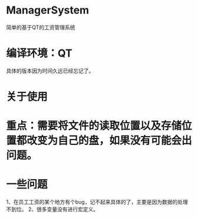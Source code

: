 # ManagerSystem
简单的基于QT的工资管理系统
# 编译环境：QT
具体的版本因为时间久远已经忘记了。
# 关于使用
# 重点：需要将文件的读取位置以及存储位置都改变为自己的盘，如果没有可能会出问题。
# 一些问题
1、在员工工资的某个地方有个bug，记不起来具体的了，主要是因为数据的处理不到位。
2、很多变量没有进行宏定义。
